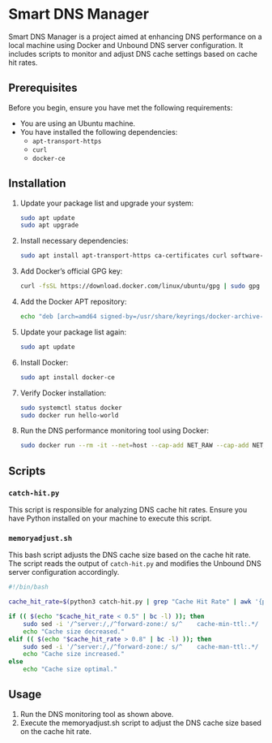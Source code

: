 # Smart DNS Manager

Smart DNS Manager is a project aimed at enhancing DNS performance on a local machine using Docker and Unbound DNS server configuration. It includes scripts to monitor and adjust DNS cache settings based on cache hit rates.

## Prerequisites

Before you begin, ensure you have met the following requirements:
- You are using an Ubuntu machine.
- You have installed the following dependencies:
  - `apt-transport-https`
  - `curl`
  - `docker-ce`

## Installation

1. Update your package list and upgrade your system:
    ```bash
    sudo apt update
    sudo apt upgrade
    ```

2. Install necessary dependencies:
    ```bash
    sudo apt install apt-transport-https ca-certificates curl software-properties-common
    ```

3. Add Docker’s official GPG key:
    ```bash
    curl -fsSL https://download.docker.com/linux/ubuntu/gpg | sudo gpg --dearmor -o /usr/share/keyrings/docker-archive-keyring.gpg
    ```

4. Add the Docker APT repository:
    ```bash
    echo "deb [arch=amd64 signed-by=/usr/share/keyrings/docker-archive-keyring.gpg] https://download.docker.com/linux/ubuntu $(lsb_release -cs) stable" | sudo tee /etc/apt/sources.list.d/docker.list > /dev/null
    ```

5. Update your package list again:
    ```bash
    sudo apt update
    ```

6. Install Docker:
    ```bash
    sudo apt install docker-ce
    ```

7. Verify Docker installation:
    ```bash
    sudo systemctl status docker
    sudo docker run hello-world
    ```

8. Run the DNS performance monitoring tool using Docker:
    ```bash
    sudo docker run --rm -it --net=host --cap-add NET_RAW --cap-add NET_ADMIN --name dnsmonitor ghcr.io/mosajjal/dnsmonster:latest --devName lo --stdoutOutputType=1 > /path/to/dns.out
    ```

## Scripts

### `catch-hit.py`

This script is responsible for analyzing DNS cache hit rates. Ensure you have Python installed on your machine to execute this script.

### `memoryadjust.sh`

This bash script adjusts the DNS cache size based on the cache hit rate. The script reads the output of `catch-hit.py` and modifies the Unbound DNS server configuration accordingly.

```bash
#!/bin/bash

cache_hit_rate=$(python3 catch-hit.py | grep "Cache Hit Rate" | awk '{print $4}')

if (( $(echo "$cache_hit_rate < 0.5" | bc -l) )); then
    sudo sed -i '/^server:/,/^forward-zone:/ s/^    cache-min-ttl:.*/    cache-min-ttl: 3500/' /etc/unbound/unbound.conf
    echo "Cache size decreased."
elif (( $(echo "$cache_hit_rate > 0.8" | bc -l) )); then
    sudo sed -i '/^server:/,/^forward-zone:/ s/^    cache-man-ttl:.*/    cache-min-ttl: 90000/' /etc/unbound/unbound.conf
    echo "Cache size increased."
else
    echo "Cache size optimal."

```
## Usage
1. Run the DNS monitoring tool as shown above.
2. Execute the memoryadjust.sh script to adjust the DNS cache size based on the cache hit rate.
